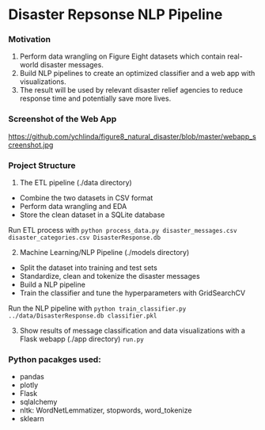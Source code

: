 # Disaster Repsonse NLP Pipeline 

### Motivation 
1. Perform data wrangling on Figure Eight datasets which contain real-world disaster messages.
2. Build NLP pipelines to create an optimized classifier and a web app with visualizations.
3. The result will be used by relevant disaster relief agencies to reduce response time and potentially save more lives.

### Screenshot of the Web App
https://github.com/ychlinda/figure8_natural_disaster/blob/master/webapp_screenshot.jpg

### Project Structure

1. The ETL pipeline (./data directory)
- Combine the two datasets in CSV format
- Perform data wrangling and EDA
- Store the clean dataset in a SQLite database

Run ETL process with `python process_data.py disaster_messages.csv disaster_categories.csv DisasterResponse.db`

2. Machine Learning/NLP Pipeline (./models directory)
- Split the dataset into training and test sets
- Standardize, clean and tokenize the disaster messages
- Build a NLP pipeline
- Train the classifier and tune the hyperparameters with GridSearchCV

Run the NLP pipeline with `python train_classifier.py ../data/DisasterResponse.db classifier.pkl`

3. Show results of message classification and data visualizations with a Flask webapp (./app directory)
`run.py`

### Python pacakges used: 
- pandas
- plotly
- Flask
- sqlalchemy
- nltk: WordNetLemmatizer, stopwords, word_tokenize
- sklearn

